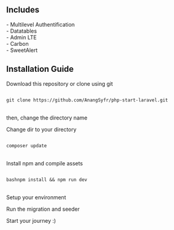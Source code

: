 <h2> Includes </h2>
 - Multilevel Authentification <br>
 - Datatables <br>
 - Admin LTE <br>
 - Carbon <br>
 - SweetAlert <br>

<h2> Installation Guide </h2>
<p> Download this repository or clone using git </p>
<code>
git clone https://github.com/AnangSyfr/php-start-laravel.git
</code>
<br>

<p> then, change the directory name </p>
<p> Change dir to your directory </p>
<code>
composer update
</code>
<br>

<p> Install npm and compile assets </p>
<code>
bashnpm install && npm run dev
</code>
<br>

<p> Setup your environment </p>
<p> Run the migration and seeder </p>
<p> Start your journey :) </p>
